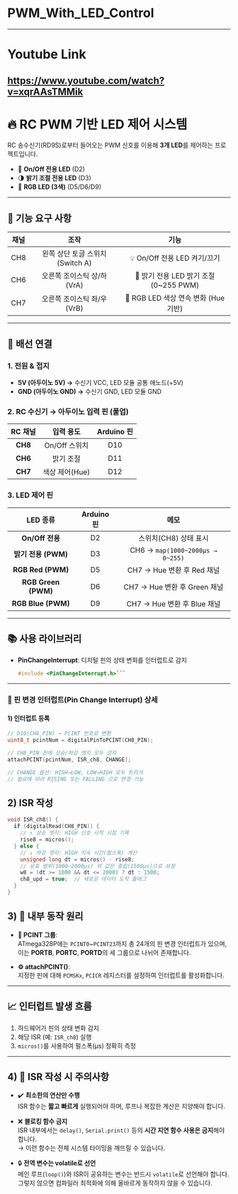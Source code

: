 # PWM_With_LED_Control

---
# Youtube Link
https://www.youtube.com/watch?v=xqrAAsTMMik
---


# 🔥 RC PWM 기반 LED 제어 시스템

RC 송수신기(RD9S)로부터 들어오는 PWM 신호를 이용해 **3개 LED**를 제어하는 프로젝트입니다.  
- 🔲 **On/Off 전용 LED** (D2)  
- 🌗 **밝기 조절 전용 LED** (D3)  
- 🌈 **RGB LED (3색)** (D5/D6/D9)

---

## 🎯 기능 요구 사항

| 채널 | 조작                          | 기능                                         |
|:----:|:----------------------------:|:-------------------------------------------:|
| CH8  | 왼쪽 상단 토글 스위치 (Switch A) | 💡 On/Off 전용 LED 켜기/끄기                  |
| CH6  | 오른쪽 조이스틱 상/하 (VrA)     | 🔆 밝기 전용 LED 밝기 조절 (0~255 PWM)         |
| CH7  | 오른쪽 조이스틱 좌/우 (VrB)     | 🎨 RGB LED 색상 연속 변화 (Hue 기반)           |

---

## 🔌 배선 연결

### 1. 전원 & 접지  
- **5V (아두이노 5V) →** 수신기 VCC, LED 모듈 공통 애노드(+5V)  
- **GND (아두이노 GND) →** 수신기 GND, LED 모듈 GND

### 2. RC 수신기 → 아두이노 입력 핀 (풀업)  
| RC 채널 | 입력 용도           | Arduino 핀  |
|:-------:|:------------------:|:-----------:|
| **CH8** | On/Off 스위치      | D10         |
| **CH6** | 밝기 조절          | D11         |
| **CH7** | 색상 제어(Hue)     | D12         |

### 3. LED 제어 핀  
| LED 종류               | Arduino 핀    | 메모                                                  |
|:---------------------:|:------------:|:----------------------------------------------------:|
| **On/Off 전용**       | D2           | 스위치(CH8) 상태 표시                                 |
| **밝기 전용 (PWM)**   | D3           | CH6 → `map(1000~2000μs → 0~255)`                      |
| **RGB Red (PWM)**     | D5           | CH7 → Hue 변환 후 Red 채널                            |
| **RGB Green (PWM)**   | D6           | CH7 → Hue 변환 후 Green 채널                          |
| **RGB Blue (PWM)**    | D9           | CH7 → Hue 변환 후 Blue 채널                           |

---

## 📚 사용 라이브러리

- **PinChangeInterrupt**: 디지털 핀의 상태 변화를 인터럽트로 감지  
  ```cpp
  #include <PinChangeInterrupt.h>```

---

### 🔄 핀 변경 인터럽트(Pin Change Interrupt) 상세

#### 1) 인터럽트 등록  
```cpp
// D10(CH8_PIN) → PCINT 번호로 변환
uint8_t pcintNum = digitalPinToPCINT(CH8_PIN);

// CH8_PIN 핀에 상승/하강 엣지 모두 감지
attachPCINT(pcintNum, ISR_ch8, CHANGE);

// CHANGE 옵션: HIGH→LOW, LOW→HIGH 모두 트리거
// 필요에 따라 RISING 또는 FALLING 으로 변경 가능
```

## 2) ISR 작성

```cpp
void ISR_ch8() {
  if (digitalRead(CH8_PIN)) {
    // ↑ 상승 엣지: HIGH 신호 시작 시점 기록
    rise8 = micros();
  } else {
    // ↓ 하강 엣지: HIGH 지속 시간(펄스폭) 계산
    unsigned long dt = micros() - rise8;
    // 유효 범위(1000~2000µs) 외 값은 중립(1500µs)으로 보정
    w8 = (dt >= 1000 && dt <= 2000) ? dt : 1500;
    ch8_upd = true;  // 새로운 데이터 도착 플래그
  }
}
```

## 3) 🧠 내부 동작 원리

- **🧠 PCINT 그룹**:  
  ATmega328P에는 `PCINT0`~`PCINT23`까지 총 24개의 핀 변경 인터럽트가 있으며,  
  이는 **PORTB**, **PORTC**, **PORTD**의 세 그룹으로 나뉘어 존재합니다.

- **⚙️ attachPCINT()**:  
  지정한 핀에 대해 `PCMSKx`, `PCICR` 레지스터를 설정하여 인터럽트를 활성화합니다.

---

## 📈 인터럽트 발생 흐름

1. 하드웨어가 핀의 상태 변화 감지  
2. 해당 ISR (예: `ISR_ch8`) 실행  
3. `micros()`를 사용하여 펄스폭(μs) 정확히 측정

---

## 4) 🚨 ISR 작성 시 주의사항

- ✔️ **최소한의 연산만 수행**  
  ISR 함수는 **짧고 빠르게** 실행되어야 하며, 루프나 복잡한 계산은 지양해야 합니다.

- ❌ **블로킹 함수 금지**  
  ISR 내부에서는 `delay()`, `Serial.print()` 등의 **시간 지연 함수 사용은 금지**해야 합니다.  
  → 이런 함수는 전체 시스템 타이밍을 깨뜨릴 수 있습니다.

- 🔒 **전역 변수는 volatile로 선언**  
  메인 루프(`loop()`)와 ISR이 공유하는 변수는 반드시 `volatile`로 선언해야 합니다.  
  그렇지 않으면 컴파일러 최적화에 의해 올바르게 동작하지 않을 수 있습니다.


